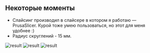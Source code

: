 ## Некоторые моменты

- Слайсинг производил в слайсере в котором я работаю — PrusaSlicer. Курой тоже умею пользоваться, но этот для меня удобнее :)
- Радиус скруглений - 15 мм.

![result](https://github.com/Efmprof/gcode-generator-cb/blob/master/HW5/picture_1.png?raw=true)
![result](https://github.com/Efmprof/gcode-generator-cb/blob/master/HW5/picture_2.png?raw=true)
![result](https://github.com/Efmprof/gcode-generator-cb/blob/master/HW5/picture_3.png?raw=true)
